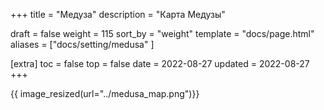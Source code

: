 +++
title = "Медуза"
description = "Карта Медузы"

draft = false
weight = 115
sort_by = "weight"
template = "docs/page.html"
aliases = ["docs/setting/medusa" ]

[extra]
toc = false
top = false
date = 2022-08-27
updated = 2022-08-27
+++

{{ image_resized(url="../medusa_map.png")}}
